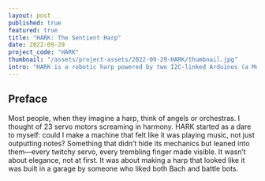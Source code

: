 ```yaml
---
layout: post
published: true
featured: true
title: "HARK: The Sentient Harp"
date: 2022-09-29
project_code: "HARK"
thumbnail: "/assets/project-assets/2022-09-29-HARK/thumbnail.jpg"
intro: "HARK is a robotic harp powered by two I2C-linked Arduinos (a Mega and a Leonardo), 23 soft silicone fingers, and a carefully choreographed mess of servos and wires. Feed it a MIDI file, and HARK will pluck out the song you desire. Designed for expressive, autonomous performance, this project blends mechanical complexity with musical subtlety."
---
```


## Preface
Most people, when they imagine a harp, think of angels or orchestras. I thought of 23 servo motors screaming in harmony. HARK started as a dare to myself: could I make a machine that felt like it was playing music, not just outputting notes? Something that didn’t hide its mechanics but leaned into them—every twitchy servo, every trembling finger made visible. It wasn’t about elegance, not at first. It was about making a harp that looked like it was built in a garage by someone who liked both Bach and battle bots.

